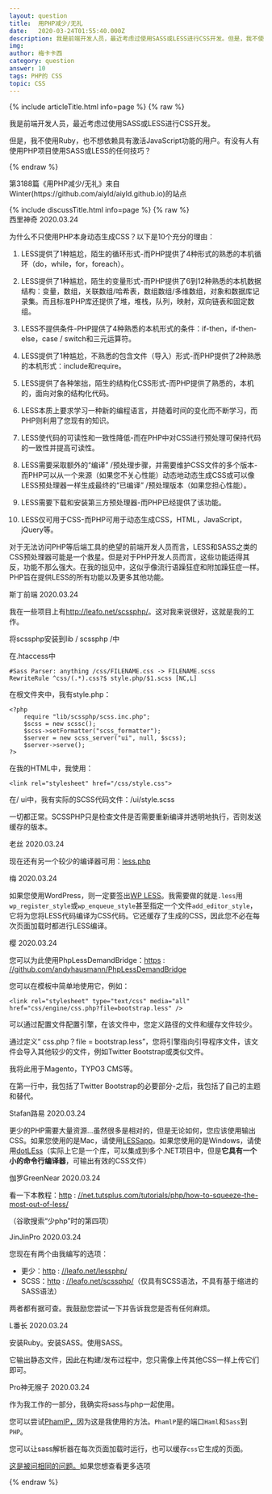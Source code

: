 ```yaml
---
layout: question
title:  用PHP减少/无礼
date:   2020-03-24T01:55:40.000Z
description: 我是前端开发人员，最近考虑过使用SASS或LESS进行CSS开发。但是，我不使用Ruby，也不想依赖具有激活JavaScript功能的用户。有没有人有...
img: 
author: 梅卡卡西
category: question
answer: 10
tags: PHP的 CSS
topic: CSS
---
```

<div class="article-root">
  <div class="article">
    {% include articleTitle.html info=page %}
    {% raw %}
    <div class="article-content"><p><font style="vertical-align: inherit;"><font style="vertical-align: inherit;">我是前端开发人员，最近考虑过使用SASS或LESS进行CSS开发。</font></font></p>

<p><font style="vertical-align: inherit;"><font style="vertical-align: inherit;">但是，我不使用Ruby，也不想依赖具有激活JavaScript功能的用户。</font><font style="vertical-align: inherit;">有没有人有使用PHP项目使用SASS或LESS的任何技巧？</font></font></p></div>
    {% endraw %}
  </div>
  <p class="winter_mark">第3188篇《用PHP减少/无礼》来自Winter(https://github.com/aiyld/aiyld.github.io)的站点</p>
  <div class="discuss-wrapper">
    {% include discussTitle.html info=page %}
    {% raw %}
    <div class="discuss-item">
        <div class="discuss-parent">
          <div class="discuss-meta">
            <span class="discuss-user">西里神奇</span>
            <span class="discuss-time">2020.03.24</span>
          </div>
          <div class="discuss-comment"><p><font style="vertical-align: inherit;"><font style="vertical-align: inherit;">为什么不只使用PHP本身动态生成CSS？</font><font style="vertical-align: inherit;">以下是10个充分的理由：</font></font></p>

<ol>
<li><p><font style="vertical-align: inherit;"><font style="vertical-align: inherit;">LESS提供了1种尴尬，陌生的循环形式-而PHP提供了4种形式的熟悉的本机循环（do，while，for，foreach）。</font></font></p></li>
<li><p><font style="vertical-align: inherit;"><font style="vertical-align: inherit;">LESS提供了1种尴尬，陌生的变量形式-而PHP提供了6到12种熟悉的本机数据结构：变量，数组，关联数组/哈希表，数组数组/多维数组，对象和数据库记录集。</font><font style="vertical-align: inherit;">而且标准PHP库还提供了堆，堆栈，队列，映射，双向链表和固定数组。</font></font></p></li>
<li><p><font style="vertical-align: inherit;"><font style="vertical-align: inherit;">LESS不提供条件-PHP提供了4种熟悉的本机形式的条件：if-then，if-then-else，case / switch和三元运算符。</font></font></p></li>
<li><p><font style="vertical-align: inherit;"><font style="vertical-align: inherit;">LESS提供了1种尴尬，不熟悉的包含文件（导入）形式-而PHP提供了2种熟悉的本机形式：include和require。</font></font></p></li>
<li><p><font style="vertical-align: inherit;"><font style="vertical-align: inherit;">LESS提供了各种笨拙，陌生的结构化CSS形式-而PHP提供了熟悉的，本机的，面向对象的结构化代码。</font></font></p></li>
<li><p><font style="vertical-align: inherit;"><font style="vertical-align: inherit;">LESS本质上要求学习一种新的编程语言，并随着时间的变化而不断学习，而PHP则利用了您现有的知识。</font></font></p></li>
<li><p><font style="vertical-align: inherit;"><font style="vertical-align: inherit;">LESS使代码的可读性和一致性降低-而在PHP中对CSS进行预处理可保持代码的一致性并提高可读性。</font></font></p></li>
<li><p><font style="vertical-align: inherit;"><font style="vertical-align: inherit;">LESS需要采取额外的“编译” /预处理步骤，并需要维护CSS文件的多个版本-而PHP可以从一个来源（如果您不关心性能）动态地动态生成CSS或可以像LESS预处理器一样生成最终的“已编译” /预处理版本（如果您担心性能）。</font></font></p></li>
<li><p><font style="vertical-align: inherit;"><font style="vertical-align: inherit;">LESS需要下载和安装第三方预处理器-而PHP已经提供了该功能。</font></font></p></li>
<li><p><font style="vertical-align: inherit;"><font style="vertical-align: inherit;">LESS仅可用于CSS-而PHP可用于动态生成CSS，HTML，JavaScript，jQuery等。 </font></font></p></li>
</ol>

<p><font style="vertical-align: inherit;"><font style="vertical-align: inherit;">对于无法访问PHP等后端工具的绝望的前端开发人员而言，LESS和SASS之类的CSS预处理器可能是一个救星。</font><font style="vertical-align: inherit;">但是对于PHP开发人员而言，这些功能适得其反，功能不那么强大。</font><font style="vertical-align: inherit;">在我的拙见中，这似乎像流行语躁狂症和附加躁狂症一样。</font><font style="vertical-align: inherit;">PHP旨在提供LESS的所有功能以及更多其他功能。</font></font></p></div>
        </div></div><div class="discuss-item">
        <div class="discuss-parent">
          <div class="discuss-meta">
            <span class="discuss-user">斯丁前端</span>
            <span class="discuss-time">2020.03.24</span>
          </div>
          <div class="discuss-comment"><p><font style="vertical-align: inherit;"><font style="vertical-align: inherit;">我</font><font style="vertical-align: inherit;">在一些项目上</font><font style="vertical-align: inherit;">有</font></font><a href="http://leafo.net/scssphp/" rel="nofollow noreferrer"><font style="vertical-align: inherit;"><font style="vertical-align: inherit;">http://leafo.net/scssphp/</font></font></a><font style="vertical-align: inherit;"><font style="vertical-align: inherit;">。</font><font style="vertical-align: inherit;">这对我来说很好，这就是我的工作。</font></font></p>

<p><font style="vertical-align: inherit;"><font style="vertical-align: inherit;">将scssphp安装到lib / scssphp /中</font></font></p>

<p><font style="vertical-align: inherit;"><font style="vertical-align: inherit;">在.htaccess中</font></font></p>

<pre><code>#Sass Parser: anything /css/FILENAME.css -&gt; FILENAME.scss<font></font>
RewriteRule ^css/(.*).css?$ style.php/$1.scss [NC,L]<font></font>
</code></pre>

<p><font style="vertical-align: inherit;"><font style="vertical-align: inherit;">在根文件夹中，我有style.php：</font></font></p>

<pre><code>&lt;?php<font></font>
    require "lib/scssphp/scss.inc.php";<font></font>
    $scss = new scssc();<font></font>
    $scss-&gt;setFormatter("scss_formatter");<font></font>
    $server = new scss_server("ui", null, $scss);<font></font>
    $server-&gt;serve();       <font></font>
?&gt;<font></font>
</code></pre>

<p><font style="vertical-align: inherit;"><font style="vertical-align: inherit;">在我的HTML中，我使用：</font></font></p>

<pre><code>&lt;link rel="stylesheet" href="/css/style.css"&gt;
</code></pre>

<p><font style="vertical-align: inherit;"><font style="vertical-align: inherit;">在/ ui中，我有实际的SCSS代码文件：/ui/style.scss</font></font></p>

<p><font style="vertical-align: inherit;"><font style="vertical-align: inherit;">一切都正常。</font><font style="vertical-align: inherit;">SCSSPHP只是检查文件是否需要重新编译并透明地执行，否则发送缓存的版本。</font></font></p></div>
        </div></div><div class="discuss-item">
        <div class="discuss-parent">
          <div class="discuss-meta">
            <span class="discuss-user">老丝</span>
            <span class="discuss-time">2020.03.24</span>
          </div>
          <div class="discuss-comment"><p><font style="vertical-align: inherit;"><font style="vertical-align: inherit;">现在还有另一个较少的编译器可用：</font></font><a href="https://github.com/oyejorge/less.php" rel="nofollow"><font style="vertical-align: inherit;"><font style="vertical-align: inherit;">less.php</font></font></a></p></div>
        </div></div><div class="discuss-item">
        <div class="discuss-parent">
          <div class="discuss-meta">
            <span class="discuss-user">梅</span>
            <span class="discuss-time">2020.03.24</span>
          </div>
          <div class="discuss-comment"><p><font style="vertical-align: inherit;"><font style="vertical-align: inherit;">如果您使用WordPress，则一定要签出</font></font><a href="https://github.com/sanchothefat/wp-less" rel="nofollow"><font style="vertical-align: inherit;"><font style="vertical-align: inherit;">WP LESS</font></font></a><font style="vertical-align: inherit;"><font style="vertical-align: inherit;">。</font><font style="vertical-align: inherit;">我需要做的就是</font></font><code>.less</code><font style="vertical-align: inherit;"><font style="vertical-align: inherit;">用</font></font><code>wp_register_style</code><font style="vertical-align: inherit;"><font style="vertical-align: inherit;">或</font></font><code>wp_enqueue_style</code><font style="vertical-align: inherit;"><font style="vertical-align: inherit;">甚</font><font style="vertical-align: inherit;">至指定一个</font><font style="vertical-align: inherit;">文件</font></font><code>add_editor_style</code><font style="vertical-align: inherit;"><font style="vertical-align: inherit;">，它将为您将LESS代码编译为CSS代码。</font><font style="vertical-align: inherit;">它还缓存了生成的CSS，因此您不必在每次页面加载时都进行LESS编译。</font></font></p></div>
        </div></div><div class="discuss-item">
        <div class="discuss-parent">
          <div class="discuss-meta">
            <span class="discuss-user">樱</span>
            <span class="discuss-time">2020.03.24</span>
          </div>
          <div class="discuss-comment"><p><font style="vertical-align: inherit;"><font style="vertical-align: inherit;">您可以为此使用PhpLessDemandBridge：</font><a href="https://github.com/andyhausmann/PhpLessDemandBridge" rel="nofollow"><font style="vertical-align: inherit;">https</font></a><font style="vertical-align: inherit;"> : </font></font><a href="https://github.com/andyhausmann/PhpLessDemandBridge" rel="nofollow"><font style="vertical-align: inherit;"><font style="vertical-align: inherit;">//github.com/andyhausmann/PhpLessDemandBridge</font></font></a></p>

<p><font style="vertical-align: inherit;"><font style="vertical-align: inherit;">您可以在模板中简单地使用它，例如：</font></font></p>

<pre><code>&lt;link rel="stylesheet" type="text/css" media="all"  href="css/engine/css.php?file=bootstrap.less" /&gt;
</code></pre>

<p><font style="vertical-align: inherit;"><font style="vertical-align: inherit;">可以通过配置文件配置引擎，在该文件中，您定义路径的文件和缓存文件较少。</font></font></p>

<p><font style="vertical-align: inherit;"><font style="vertical-align: inherit;">通过定义“ css.php？file = bootstrap.less”，您将引擎指向引导程序文件，该文件会导入其他较少的文件，例如Twitter Bootstrap或类似文件。</font></font></p>

<p><font style="vertical-align: inherit;"><font style="vertical-align: inherit;">我将此用于Magento，TYPO3 CMS等。</font></font></p>

<p><font style="vertical-align: inherit;"><font style="vertical-align: inherit;">在第一行中，我包括了Twitter Bootstrap的必要部分-之后，我包括了自己的主题和替代。</font></font></p></div>
        </div></div><div class="discuss-item">
        <div class="discuss-parent">
          <div class="discuss-meta">
            <span class="discuss-user">Stafan路易</span>
            <span class="discuss-time">2020.03.24</span>
          </div>
          <div class="discuss-comment"><p><font style="vertical-align: inherit;"><font style="vertical-align: inherit;">更少的PHP需要大量资源...虽然很多是相对的，但是无论如何，您应该使用输出CSS。</font><font style="vertical-align: inherit;">如果您使用的是Mac，请使用</font></font><a href="http://incident57.com/less/" rel="nofollow"><font style="vertical-align: inherit;"><font style="vertical-align: inherit;">LESSapp</font></font></a><font style="vertical-align: inherit;"><font style="vertical-align: inherit;">。</font><font style="vertical-align: inherit;">如果您使用的是Windows，请使用</font></font><a href="http://www.dotlesscss.org/" rel="nofollow"><font style="vertical-align: inherit;"><font style="vertical-align: inherit;">dotLEss</font></font></a><font style="vertical-align: inherit;"><font style="vertical-align: inherit;">（实际上它是一个库，可以集成到多个.NET项目中，但是</font></font><strong><font style="vertical-align: inherit;"><font style="vertical-align: inherit;">它具有一个小的命令行编译器</font></font></strong><font style="vertical-align: inherit;"><font style="vertical-align: inherit;">，可输出有效的CSS文件）</font></font></p></div>
        </div></div><div class="discuss-item">
        <div class="discuss-parent">
          <div class="discuss-meta">
            <span class="discuss-user">伽罗GreenNear</span>
            <span class="discuss-time">2020.03.24</span>
          </div>
          <div class="discuss-comment"><p><font style="vertical-align: inherit;"><font style="vertical-align: inherit;">看一下本教程：</font><a href="http://net.tutsplus.com/tutorials/php/how-to-squeeze-the-most-out-of-less/" rel="nofollow"><font style="vertical-align: inherit;">http</font></a><font style="vertical-align: inherit;"> :
 </font></font><a href="http://net.tutsplus.com/tutorials/php/how-to-squeeze-the-most-out-of-less/" rel="nofollow"><font style="vertical-align: inherit;"><font style="vertical-align: inherit;">//net.tutsplus.com/tutorials/php/how-to-squeeze-the-most-out-of-less/</font></font></a></p>

<p><font style="vertical-align: inherit;"><font style="vertical-align: inherit;">（谷歌搜索“少php”时的第四项）</font></font></p></div>
        </div></div><div class="discuss-item">
        <div class="discuss-parent">
          <div class="discuss-meta">
            <span class="discuss-user">JinJinPro</span>
            <span class="discuss-time">2020.03.24</span>
          </div>
          <div class="discuss-comment"><p><font style="vertical-align: inherit;"><font style="vertical-align: inherit;">您现在有两个由我编写的选项：</font></font></p>

<ul>
<li><font style="vertical-align: inherit;"><font style="vertical-align: inherit;">更少：</font><a href="http://leafo.net/lessphp/" rel="noreferrer"><font style="vertical-align: inherit;">http</font></a><font style="vertical-align: inherit;"> : </font></font><a href="http://leafo.net/lessphp/" rel="noreferrer"><font style="vertical-align: inherit;"><font style="vertical-align: inherit;">//leafo.net/lessphp/</font></font></a></li>
<li><font style="vertical-align: inherit;"><font style="vertical-align: inherit;">SCSS：</font></font><a href="http://leafo.net/scssphp/" rel="noreferrer"><font style="vertical-align: inherit;"><font style="vertical-align: inherit;">http</font></font></a><font style="vertical-align: inherit;"><font style="vertical-align: inherit;"> : </font><a href="http://leafo.net/scssphp/" rel="noreferrer"><font style="vertical-align: inherit;">//leafo.net/scssphp/</font></a><font style="vertical-align: inherit;">（仅具有SCSS语法，不具有基于缩进的SASS语法）</font></font></li>
</ul>

<p><font style="vertical-align: inherit;"><font style="vertical-align: inherit;">两者都有据可查。</font><font style="vertical-align: inherit;">我鼓励您尝试一下并告诉我您是否有任何麻烦。</font></font></p></div>
        </div></div><div class="discuss-item">
        <div class="discuss-parent">
          <div class="discuss-meta">
            <span class="discuss-user">L番长</span>
            <span class="discuss-time">2020.03.24</span>
          </div>
          <div class="discuss-comment"><p><font style="vertical-align: inherit;"><font style="vertical-align: inherit;">安装Ruby。</font><font style="vertical-align: inherit;">安装SASS。</font><font style="vertical-align: inherit;">使用SASS。</font></font></p>

<p><font style="vertical-align: inherit;"><font style="vertical-align: inherit;">它输出静态文件，因此在构建/发布过程中，您只需像上传其他CSS一样上传它们即可。 </font></font></p></div>
        </div></div><div class="discuss-item">
        <div class="discuss-parent">
          <div class="discuss-meta">
            <span class="discuss-user">Pro神无猴子</span>
            <span class="discuss-time">2020.03.24</span>
          </div>
          <div class="discuss-comment"><p><font style="vertical-align: inherit;"><font style="vertical-align: inherit;">作为我工作的一部分，我确实将sass与php一起使用。</font></font></p>

<p><font style="vertical-align: inherit;"><font style="vertical-align: inherit;">您可以尝试</font></font><a href="http://code.google.com/p/phamlp/" rel="nofollow noreferrer"><font style="vertical-align: inherit;"><font style="vertical-align: inherit;">PhamlP，</font></font></a><font style="vertical-align: inherit;"><font style="vertical-align: inherit;">因为这是我使用的方法。</font></font><code>PhamlP</code><font style="vertical-align: inherit;"><font style="vertical-align: inherit;">是的端口</font></font><code>Haml</code><font style="vertical-align: inherit;"><font style="vertical-align: inherit;">和</font></font><code>Sass</code><font style="vertical-align: inherit;"><font style="vertical-align: inherit;">到</font></font><code>PHP</code><font style="vertical-align: inherit;"><font style="vertical-align: inherit;">。</font></font></p>

<p><font style="vertical-align: inherit;"><font style="vertical-align: inherit;">您可以让sass解析器在每次页面加载时运行，也可以缓存</font></font><code>css</code><font style="vertical-align: inherit;"><font style="vertical-align: inherit;">它生成的页面。</font></font></p>

<p><a href="https://stackoverflow.com/questions/2218712/any-good-sass-parser-for-php"><font style="vertical-align: inherit;"><font style="vertical-align: inherit;">这是被问相同的问题。</font></font></a><font style="vertical-align: inherit;"><font style="vertical-align: inherit;">如果您想查看更多选项</font></font></p></div>
        </div></div>
    {% endraw %}
  </div>
<div>

